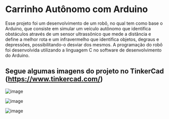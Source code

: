 # Carrinho Autônomo com Arduino 

Esse projeto foi um desenvolvimento de um robô, no qual tem como base o Arduino, que consiste em simular um veículo autônomo que identifica obstáculos através de um sensor ultrassônico que mede a distância e define a melhor rota e um infravermelho que identifica objetos, degraus e depressões, possibilitando-o desviar dos mesmos. A programação do robô foi desenvolvida utilizando a linguagem C no software de desenvolvimento do Arduino.

## Segue algumas imagens do projeto no TinkerCad (https://www.tinkercad.com/)

![image](https://user-images.githubusercontent.com/25436067/112561976-14a6ba00-8db5-11eb-9cec-806167113fe9.png)

![image](https://user-images.githubusercontent.com/25436067/112561998-1e302200-8db5-11eb-8268-9fe931bfdc8c.png)

![image](https://user-images.githubusercontent.com/25436067/112562027-2be5a780-8db5-11eb-9049-41b76e86ecbd.png)

